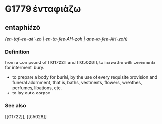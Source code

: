 # G1779 ἐνταφιάζω

## entaphiázō

_(en-taf-ee-ad'-zo | en-ta-fee-AH-zoh | ane-ta-fee-AH-zoh)_

### Definition

from a compound of [[G1722]] and [[G5028]]; to inswathe with cerements for interment; bury.

- to prepare a body for burial, by the use of every requisite provision and funeral adornment, that is, baths, vestments, flowers, wreathes, perfumes, libations, etc.
- to lay out a corpse

### See also

[[G1722]], [[G5028]]

